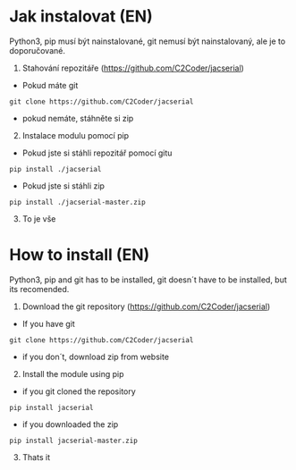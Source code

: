 # Jak instalovat (EN)
Python3, pip musí být nainstalované,
git nemusí být nainstalovaný, ale je to doporučované.

1. Stahování repozitáře (https://github.com/C2Coder/jacserial)

- Pokud máte git
```
git clone https://github.com/C2Coder/jacserial
```

- pokud nemáte, stáhněte si zip


2. Instalace modulu pomocí pip

- Pokud jste si stáhli repozitář pomocí gitu
```
pip install ./jacserial
```

- Pokud jste si stáhli zip
```
pip install ./jacserial-master.zip
```

3. To je vše



# How to install (EN)
Python3, pip and git has to be installed,
git doesn´t have to be installed, but its recomended.

1. Download the git repository (https://github.com/C2Coder/jacserial)

- If you have git
```
git clone https://github.com/C2Coder/jacserial
```

- if you don´t, download zip from website

2. Install the module using pip

- if you git cloned the repository
```
pip install jacserial
```

- if you downloaded the zip
```
pip install jacserial-master.zip
```

3. Thats it